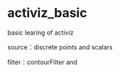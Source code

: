 # activiz_basic
basic learing of activiz

source：discrete points and scalars

filter：contourFilter and 

